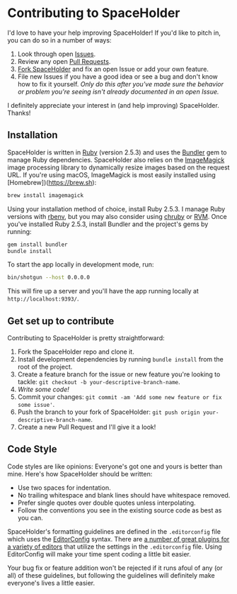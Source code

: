 # Contributing to SpaceHolder

I'd love to have your help improving SpaceHolder! If you'd like to pitch in, you can do so in a number of ways:

1. Look through open [Issues](https://github.com/jgarber623/spaceholder.cc/issues).
1. Review any open [Pull Requests](https://github.com/jgarber623/spaceholder.cc/pulls).
1. [Fork SpaceHolder](#get-set-up-to-contribute) and fix an open Issue or add your own feature.
1. File new Issues if you have a good idea or see a bug and don't know how to fix it yourself. _Only do this after you've made sure the behavior or problem you're seeing isn't already documented in an open Issue._

I definitely appreciate your interest in (and help improving) SpaceHolder. Thanks!

## Installation

SpaceHolder is written in [Ruby](https://www.ruby-lang.org) (version 2.5.3) and uses the [Bundler](http://bundler.io) gem to manage Ruby dependencies. SpaceHolder also relies on the [ImageMagick](https://www.imagemagick.org) image processing library to dynamically resize images based on the request URL. If you're using macOS, ImageMagick is most easily installed using [Homebrew])(https://brew.sh):

```sh
brew install imagemagick
```

Using your installation method of choice, install Ruby 2.5.3. I manage Ruby versions with [rbenv](https://github.com/rbenv/rbenv), but you may also consider using [chruby](https://github.com/postmodern/chruby) or [RVM](https://rvm.io). Once you've installed Ruby 2.5.3, install Bundler and the project's gems by running:

```sh
gem install bundler
bundle install
```

To start the app locally in development mode, run:

```sh
bin/shotgun --host 0.0.0.0
```

This will fire up a server and you'll have the app running locally at `http://localhost:9393/`.

## Get set up to contribute

Contributing to SpaceHolder is pretty straightforward:

1. Fork the SpaceHolder repo and clone it.
1. Install development dependencies by running `bundle install` from the root of the project.
1. Create a feature branch for the issue or new feature you're looking to tackle: `git checkout -b your-descriptive-branch-name`.
1. _Write some code!_
1. Commit your changes: `git commit -am 'Add some new feature or fix some issue'`.
1. Push the branch to your fork of SpaceHolder: `git push origin your-descriptive-branch-name`.
1. Create a new Pull Request and I'll give it a look!

## Code Style

Code styles are like opinions: Everyone's got one and yours is better than mine. Here's how SpaceHolder should be written:

- Use two spaces for indentation.
- No trailing whitespace and blank lines should have whitespace removed.
- Prefer single quotes over double quotes unless interpolating.
- Follow the conventions you see in the existing source code as best as you can.

SpaceHolder's formatting guidelines are defined in the `.editorconfig` file which uses the [EditorConfig](http://editorconfig.org) syntax. There are [a number of great plugins for a variety of editors](http://editorconfig.org/#download) that utilize the settings in the `.editorconfig` file. Using EditorConfig will make your time spent coding a little bit easier.

Your bug fix or feature addition won't be rejected if it runs afoul of any (or all) of these guidelines, but following the guidelines will definitely make everyone's lives a little easier.
